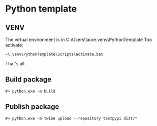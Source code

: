 # Python template

## VENV

The virtual environment is in  C:\Users\laure\.venv\PythonTemplate
Too activate:

    ~\.venv\PythonTemplate\Scripts\activate.bat

That's all.

## Build package

    #> python.exe -m build

## Publish package

    #> python.exe -m twine upload --repository testpypi dist/*

